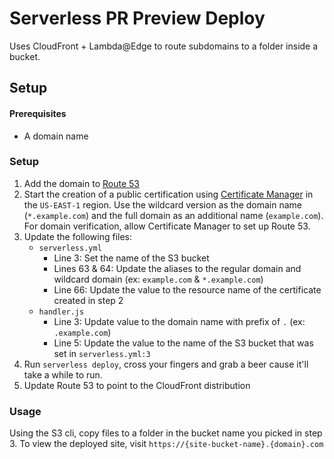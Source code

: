 # Serverless PR Preview Deploy

Uses CloudFront + Lambda@Edge to route subdomains to a folder inside a bucket.

## Setup

#### Prerequisites

- A domain name

<!-- - Domain with a hosted zone in [Route 53](https://aws.amazon.com/route53/) -->
<!-- - Free public certificate in the US-EAST-1 region using [Certificate Manager](https://aws.amazon.com/certificate-manager/) -->
<!-- - Base bucket created in [S3](https://aws.amazon.com/s3/) -->

### Setup

1. Add the domain to [Route 53](https://aws.amazon.com/route53/)
2. Start the creation of a public certification using [Certificate Manager](https://aws.amazon.com/certificate-manager/) in the `US-EAST-1` region. Use the wildcard version as the domain name (`*.example.com`) and the full domain as an additional name (`example.com`). For domain verification, allow Certificate Manager to set up Route 53.
3. Update the following files:
   - `serverless.yml`
     - Line 3: Set the name of the S3 bucket
     - Lines 63 & 64: Update the aliases to the regular domain and wildcard domain (ex: `example.com` & `*.example.com`)
     - Line 66: Update the value to the resource name of the certificate created in step 2
   - `handler.js`
     - Line 3: Update value to the domain name with prefix of `.` (ex: `.example.com`)
     - Line 5: Update the value to the name of the S3 bucket that was set in `serverless.yml:3`
4. Run `serverless deploy`, cross your fingers and grab a beer cause it'll take a while to run.
5. Update Route 53 to point to the CloudFront distribution

### Usage

Using the S3 cli, copy files to a folder in the bucket name you picked in step 3. To view the deployed site, visit `https://{site-bucket-name}.{domain}.com`
